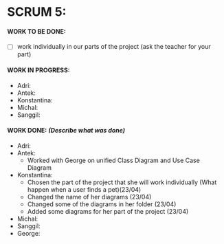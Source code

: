 # SCRUM 5:
#### WORK TO BE DONE:

 - [ ] work individually in our parts of the project (ask the teacher for your part)

#### WORK IN PROGRESS:

* Adri:
* Antek:
* Konstantina:
* Michal: 
* Sanggil:

#### WORK DONE: *(Describe what was done)*

 * Adri:
 * Antek:
   - Worked with George on unified Class Diagram and Use Case Diagram
 * Konstantina:
   - Chosen the part of the project that she will work individually (What happen when a user finds a pet)(23/04)
   - Changed the name of her diagrams (23/04)
   - Changed some of the diagrams in her folder (23/04)
   - Added some diagrams for her part of the project (23/04)
 * Michal: 
 * Sanggil:
 * George:
